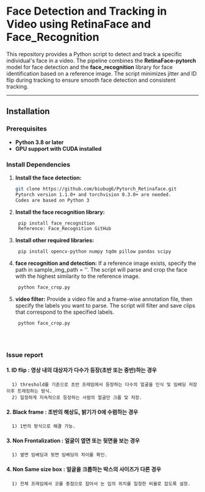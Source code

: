 # Face Detection and Tracking in Video using RetinaFace and Face_Recognition

This repository provides a Python script to detect and track a specific individual's face in a video. The pipeline combines the **RetinaFace-pytorch** model for face detection and the **face_recognition** library for face identification based on a reference image. The script minimizes jitter and ID flip during tracking to ensure smooth face detection and consistent tracking.

---

## Installation

### Prerequisites
- **Python 3.8 or later**
- **GPU support with CUDA installed**

### Install Dependencies

1. **Install the face detection:**
   ```bash
   git clone https://github.com/biubug6/Pytorch_Retinaface.git
   Pytorch version 1.1.0+ and torchvision 0.3.0+ are needed.
   Codes are based on Python 3
   
2. **Install the face recognition library:**
   ```bash
    pip install face_recognition
    Reference: Face_Recognition GitHub
   
3. **Install other required libraries:**
   ```bash
    pip install opencv-python numpy tqdm pillow pandas scipy

   
4. **face recognition and detection:**
If a reference image exists, specify the path in sample_img_path = ''. The script will parse and crop the face with the highest similarity to the reference image.

   ```bash
    python face_crop.py

6. **video filter:**
Provide a video file and a frame-wise annotation file, then specify the labels you want to parse. The script will filter and save clips that correspond to the specified labels.
   ```bash
    python face_crop.py





### Issue report

#### 1. ID flip : 영상 내의 대상자가 다수가 등장(초반 또는 중반)하는 경우
      1) threshold를 기준으로 초반 프레임에서 등장하는 다수의 얼굴을 인식 및 임베딩 저장 이후 트래킹하는 방식.
      2) 일정하게 지속적으로 등장하는 사람의 얼굴만 크롭 및 저장.
#### 2. Black frame : 초반의 해상도, 밝기가 0에 수렴하는 경우
      1) 1번의 방식으로 해결 가능.
#### 3. Non Frontalization : 얼굴이 옆면 또는 뒷면을 보는 경우
      1) 옆면 임베딩과 뒷면 임베딩의 차이를 확인.
#### 4. Non Same size box : 얼굴을 크롭하는 박스의 사이즈가 다른 경우
      1) 전체 프레임에서 코를 중점으로 잡아서 눈 입의 위치를 일정한 비율로 잡도록 설정.
